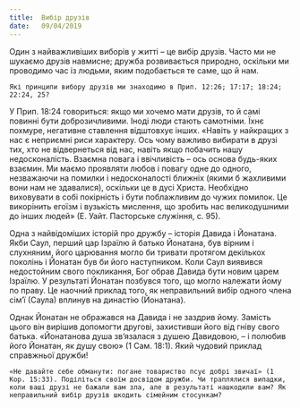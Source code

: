 ```yaml
---
title:  Вибір друзів
date:   09/04/2019
---
```


Один з найважливіших виборів у житті – це вибір друзів. Часто ми не шукаємо друзів навмисне; дружба розвивається природно, оскільки ми проводимо час із людьми, яким подобається те саме, що й нам.

`Які принципи вибору друзів ми знаходимо в Прип. 12:26; 17:17; 18:24; 22:24, 25?`

У Прип. 18:24 говориться: якщо ми хочемо мати друзів, то й самі повинні бути доброзичливими. Іноді люди стають самотніми. Їхнє похмуре, негативне ставлення відштовхує інших. «Навіть у найкращих з нас є неприємні риси характеру. Ось чому важливо вибирати в друзі тих, хто не відвернеться від нас, навіть якщо побачить нашу недосконалість. Взаємна повага і ввічливість – ось основа будь-яких взаємин. Ми маємо проявляти любов і повагу одне до одного, незважаючи на помилки і недосконалості ближніх (якими б жахливими вони нам не здавалися), оскільки це в дусі Христа. Необхідно виховувати в собі покірність і бути поблажливим до чужих помилок. Це викорінить егоїзм і вузькість мислення, що зробить нас великодушними до інших людей» (Е. Уайт. Пасторське служіння, с. 95).

Одна з найвідоміших історій про дружбу – історія Давида і Йонатана. Якби Саул, перший цар Ізраїлю й батько Йонатана, був вірним і слухняним, його царювання могло би тривати протягом декількох поколінь і Йонатан був би його наступником. Коли Саул виявився недостойним свого покликання, Бог обрав Давида бути новим царем Ізраїлю. У результаті Йонатан позбувся того, що могло належати йому по праву. Це наочний приклад того, як неправильний вибір одного члена сім’ї (Саула) вплинув на династію (Йонатана).

Однак Йонатан не ображався на Давида і не заздрив йому. Замість цього він вирішив допомогти другові, захистивши його від гніву свого батька. «Йонатанова душа зв’язалася з душею Давидовою, – і полюбив його Йонатан, як душу свою» (1 Сам. 18:1). Який чудовий приклад справжньої дружби!

`«Не давайте себе обманути: погане товариство псує добрі звичаї» (1 Кор. 15:33). Поділіться своїм досвідом дружби. Чи траплялися випадки, коли ваші друзі не бажали вам зла, але в результаті нашкодили вам? Як неправильний вибір друзів шкодить сімейним стосункам?`
